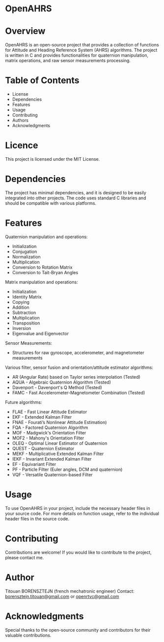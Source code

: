 # OpenAHRS

# Overview
OpenAHRS is an open-source project that provides a collection of functions for Attitude and Heading Reference System (AHRS) algorithms. The project is written in C and provides functionalities for quaternion manipulation, matrix operations, and raw sensor measurements processing.

# Table of Contents
- License
- Dependencies
- Features
- Usage
- Contributing
- Authors
- Acknowledgments

# Licence
This project is licensed under the MIT License.

# Dependencies
The project has minimal dependencies, and it is designed to be easily integrated into other projects. The code uses standard C libraries and should be compatible with various platforms.

# Features

Quaternion manipulation and operations:
- Initialization
- Conjugation
- Normalization
- Multiplication
- Conversion to Rotation Matrix
- Conversion to Tait-Bryan Angles

Matrix manipulation and operations:
- Initialization
- Identity Matrix
- Copying
- Addition
- Subtraction
- Multiplication
- Transposition
- Inversion
- Eigenvalue and Eigenvector

Sensor Measurements:
- Structures for raw gyroscope, accelerometer, and magnetometer measurements

Various filter, sensor fusion and orientation/attitude estimator algorithms:
- AR (Angular Rate) based on Taylor series interpolation (Tested)
- AQUA - Algebraic Quaternion Algorithm (Tested)
- Davenport - Davenport's Q Method (Tested)
- FAMC - Fast Accelerometer-Magnetometer Combination (Tested)


Future algorithms:
- FLAE - Fast Linear Attitude Estimator
- EKF - Extended Kalman Filter
- FNAE - Fourati’s Nonlinear Attitude Estimation)
- FQA - Factored Quaternion Algorithm
- MOF - Madgwick's Orientation Filter
- MOF2 - Mahony's Orientation Filter
- OLEQ - Optimal Linear Estimator of Quaternion
- QUEST - Quaternion Estimator
- MEKF - Multiplicative Extended Kalman Filter
- IEKF - Invariant Extended Kalman Filter
- EF - Equivariant Filter
- PF - Particle Filter (Euler angles, DCM and quaternion)
- VQF - Versatile Quaternion-based Filter

# Usage
To use OpenAHRS in your project, include the necessary header files in your source code. For more details on function usage, refer to the individual header files in the source code.

# Contributing
Contributions are welcome! If you would like to contribute to the project, please contact me.

# Author
Titouan BORENSZTEJN (french mechatronic engineer)
Contact: borensztejn.titouan@gmail.com or openrtvc@gmail.com

# Acknowledgments
Special thanks to the open-source community and contributors for their valuable contributions.
